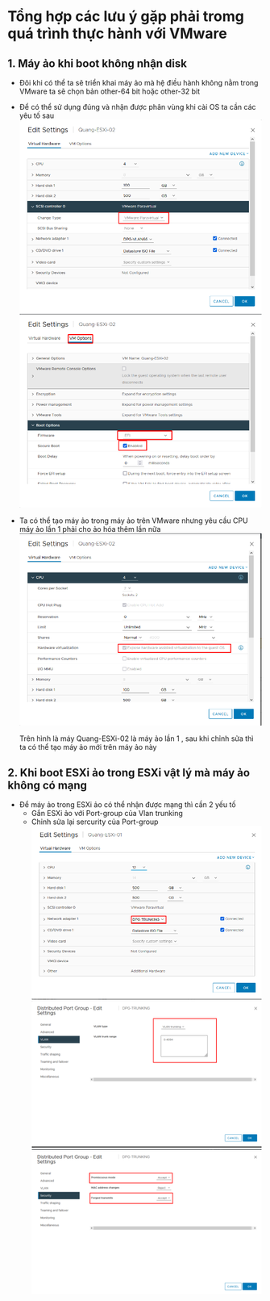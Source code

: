 # Tổng hợp các lưu ý gặp phải tromg quá trình thực hành với VMware
## 1. Máy ảo khi boot không nhận disk
- Đôi khi có thể ta sẽ triển khai máy ảo mà hệ điều hành không nằm trong VMware ta sẽ chọn bản other-64 bit hoặc other-32 bit
- Để có thể sử dụng đúng và nhận được phân vùng khi cài OS ta cần các yêu tố sau 
  ![Alt](/thuctap/anh/Screenshot_978.png)
  ![Alt](/thuctap/anh/Screenshot_979.png)

- Ta có thể tạo máy ảo trong máy ảo trên VMware nhưng yêu cầu CPU máy ảo lần 1 phải cho ảo hóa thêm lần nữa
  ![Alt](/thuctap/anh/Screenshot_980.png)

  Trên hình là máy Quang-ESXi-02 là máy ảo lần 1 , sau khi chỉnh sửa thì ta có thể tạo máy ảo mới trên máy ảo này

## 2. Khi boot ESXi ảo trong ESXi vật lý mà máy ảo không có mạng
- Để máy ảo trong ESXi ảo có thể nhận được mạng thì cần 2 yếu tố
  - Gắn ESXi ảo với Port-group của Vlan trunking
  - Chỉnh sửa lại sercurity của Port-group
  ![Alt](/thuctap/anh/Screenshot_1000.png)
  ![Alt](/thuctap/anh/Screenshot_1001.png)
  ![Alt](/thuctap/anh/Screenshot_1002.png)
